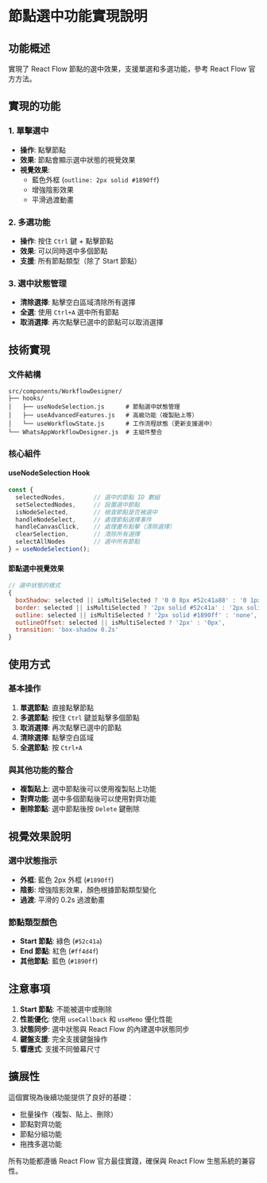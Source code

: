 # 節點選中功能實現說明

## 功能概述

實現了 React Flow 節點的選中效果，支援單選和多選功能，參考 React Flow 官方方法。

## 實現的功能

### 1. 單擊選中
- **操作**: 點擊節點
- **效果**: 節點會顯示選中狀態的視覺效果
- **視覺效果**:
  - 藍色外框 (`outline: 2px solid #1890ff`)
  - 增強陰影效果
  - 平滑過渡動畫

### 2. 多選功能
- **操作**: 按住 `Ctrl` 鍵 + 點擊節點
- **效果**: 可以同時選中多個節點
- **支援**: 所有節點類型（除了 Start 節點）

### 3. 選中狀態管理
- **清除選擇**: 點擊空白區域清除所有選擇
- **全選**: 使用 `Ctrl+A` 選中所有節點
- **取消選擇**: 再次點擊已選中的節點可以取消選擇

## 技術實現

### 文件結構
```
src/components/WorkflowDesigner/
├── hooks/
│   ├── useNodeSelection.js      # 節點選中狀態管理
│   ├── useAdvancedFeatures.js   # 高級功能（複製貼上等）
│   └── useWorkflowState.js      # 工作流程狀態（更新支援選中）
└── WhatsAppWorkflowDesigner.js  # 主組件整合
```

### 核心組件

#### useNodeSelection Hook
```javascript
const {
  selectedNodes,        // 選中的節點 ID 數組
  setSelectedNodes,     // 設置選中節點
  isNodeSelected,       // 檢查節點是否被選中
  handleNodeSelect,     // 處理節點選擇事件
  handleCanvasClick,    // 處理畫布點擊（清除選擇）
  clearSelection,       // 清除所有選擇
  selectAllNodes        // 選中所有節點
} = useNodeSelection();
```

#### 節點選中視覺效果
```javascript
// 選中狀態的樣式
{
  boxShadow: selected || isMultiSelected ? '0 0 8px #52c41a88' : '0 1px 4px #0001',
  border: selected || isMultiSelected ? '2px solid #52c41a' : '2px solid #52c41a',
  outline: selected || isMultiSelected ? '2px solid #1890ff' : 'none',
  outlineOffset: selected || isMultiSelected ? '2px' : '0px',
  transition: 'box-shadow 0.2s'
}
```

## 使用方式

### 基本操作
1. **單選節點**: 直接點擊節點
2. **多選節點**: 按住 `Ctrl` 鍵並點擊多個節點
3. **取消選擇**: 再次點擊已選中的節點
4. **清除選擇**: 點擊空白區域
5. **全選節點**: 按 `Ctrl+A`

### 與其他功能的整合
- **複製貼上**: 選中節點後可以使用複製貼上功能
- **對齊功能**: 選中多個節點後可以使用對齊功能
- **刪除節點**: 選中節點後按 `Delete` 鍵刪除

## 視覺效果說明

### 選中狀態指示
- **外框**: 藍色 2px 外框 (`#1890ff`)
- **陰影**: 增強陰影效果，顏色根據節點類型變化
- **過渡**: 平滑的 0.2s 過渡動畫

### 節點類型顏色
- **Start 節點**: 綠色 (`#52c41a`)
- **End 節點**: 紅色 (`#ff4d4f`) 
- **其他節點**: 藍色 (`#1890ff`)

## 注意事項

1. **Start 節點**: 不能被選中或刪除
2. **性能優化**: 使用 `useCallback` 和 `useMemo` 優化性能
3. **狀態同步**: 選中狀態與 React Flow 的內建選中狀態同步
4. **鍵盤支援**: 完全支援鍵盤操作
5. **響應式**: 支援不同螢幕尺寸

## 擴展性

這個實現為後續功能提供了良好的基礎：
- 批量操作（複製、貼上、刪除）
- 節點對齊功能
- 節點分組功能
- 拖拽多選功能

所有功能都遵循 React Flow 官方最佳實踐，確保與 React Flow 生態系統的兼容性。
